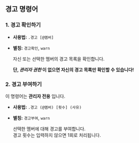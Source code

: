 ## 경고 명령어

### 1. 경고 확인하기
- **사용법:** `.경고 [@멤버]`
- **별칭:** `경고확인`, `warn`

  자신 또는 선택한 멤버의 경고 목록을 확인합니다.

  **단, _관리자 권한_ 이 없으면 자신의 경고 목록만 확인할 수 있습니다!**

### 2. 경고 부여하기
이 명령어는 **관리자 전용** 입니다.
- **사용법:** `.경고 (@멤버) [횟수] (사유)`
- **별칭:** `경고부여`, `warn`

  선택한 멤버에 대해 경고를 부여합니다.   
  경고 횟수는 입력하지 않으면 1회로 처리됩니다.